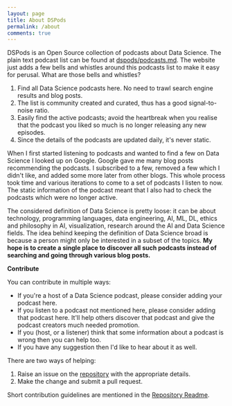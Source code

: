 ```yaml
---
layout: page
title: About DSPods
permalink: /about
comments: true
---
```


DSPods is an Open Source collection of podcasts about Data Science. The plain text podcast list can be found at [dspods/podcasts.md](https://github.com/TrigonaMinima/dspods/blob/gh-pages/podcasts.md). The website just adds a few bells and whistles around this podcasts list to make it easy for perusal. What are those bells and whistles?

1. Find all Data Science podcasts here. No need to trawl search engine results and blog posts.
2. The list is community created and curated, thus has a good signal-to-noise ratio.
3. Easily find the active podcasts; avoid the heartbreak when you realise that the podcast you liked so much is no longer releasing any new episodes.
4. Since the details of the podcasts are updated daily, it's never static.


When I first started listening to podcasts and wanted to find a few on Data Science I looked up on Google. Google gave me many blog posts recommending the podcasts. I subscribed to a few, removed a few which I didn't like, and added some more later from other blogs. This whole process took time and various iterations to come to a set of podcasts I listen to now. The static information of the podcast meant that I also had to check the podcasts which were no longer active.

The considered definition of Data Science is pretty loose: it can be about technology, programming languages, data engineering, AI, ML, DL, ethics and philosophy in AI, visualization, research around the AI and Data Science fields. The idea behind keeping the definition of Data Science broad is because a person might only be interested in a subset of the topics. **My hope is to create a single place to discover all such podcasts instead of searching and going through various blog posts.**

**Contribute**

You can contribute in multiple ways:

- If you're a host of a Data Science podcast, please consider adding your podcast here.
- If you listen to a podcast not mentioned here, please consider adding that podcast here. It'll help others discover that podcast and give the podcast creators much needed promotion.
- If you (host, or a listener) think that some information about a podcast is wrong then you can help too.
- If you have any suggestion then I'd like to hear about it as well.

There are two ways of helping:

1. Raise an issue on the [repository](https://github.com/TrigonaMinima/dspods) with the appropriate details.
2. Make the change and submit a pull request.

Short contribution guidelines are mentioned in the [Repository Readme]().
